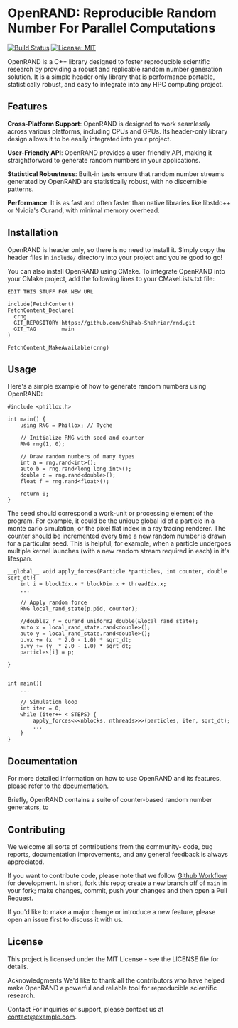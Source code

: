 # OpenRAND: Reproducible Random Number For Parallel Computations
[![Build Status](https://github.com/shihab-shahriar/rnd/actions/workflows/run-tests.yml/badge.svg)](https://github.com/shihab-shahriar/rnd/actions)
[![License: MIT](https://img.shields.io/badge/License-MIT-yellow.svg)](https://opensource.org/licenses/MIT)

OpenRAND is a C++ library designed to foster reproducible scientific research by providing a robust and replicable random number generation solution. It is a simple header only library that is performance portable, statistically robust, and easy to integrate into any HPC computing project.

## Features
**Cross-Platform Support**: OpenRAND is designed to work seamlessly across various platforms, including CPUs and GPUs. Its header-only library design allows it to be easily integrated into your project.

**User-Friendly API**: OpenRAND provides a user-friendly API, making it straightforward to generate random numbers in your applications.

**Statistical Robustness**: Built-in tests ensure that random number streams generated by OpenRAND are statistically robust, with no discernible patterns.

**Performance**: It is as fast and often faster than native libraries like libstdc++ or Nvidia's Curand, with minimal memory overhead.


## Installation
OpenRAND is header only, so there is no need to install it. Simply copy the header files in `include/` directory into your project and you're good to go!

You can also install OpenRAND using CMake. To integrate OpenRAND into your CMake project, add the following lines to your CMakeLists.txt file:

```
EDIT THIS STUFF FOR NEW URL

include(FetchContent)
FetchContent_Declare(
  crng
  GIT_REPOSITORY https://github.com/Shihab-Shahriar/rnd.git
  GIT_TAG        main
)

FetchContent_MakeAvailable(crng)
```


## Usage
Here's a simple example of how to generate random numbers using OpenRAND:

```
#include <phillox.h>

int main() {
    using RNG = Phillox; // Tyche
    
    // Initialize RNG with seed and counter
    RNG rng(1, 0);

    // Draw random numbers of many types
    int a = rng.rand<int>();
    auto b = rng.rand<long long int>();
    double c = rng.rand<double>();
    float f = rng.rand<float>();

    return 0;
}
```

The seed should correspond a work-unit or processing element of the program. For example, it could be the unique global id of a particle in a monte carlo simulation, or the pixel flat index in a ray tracing renderer. The counter should be incremented every time a new random number is drawn for a particular seed. This is helpful, for example, when a particle undergoes multiple kernel launches (with a new random stream required in each) in it's lifespan.

```
__global__ void apply_forces(Particle *particles, int counter, double sqrt_dt){
    int i = blockIdx.x * blockDim.x + threadIdx.x;
    ...

    // Apply random force
    RNG local_rand_state(p.pid, counter);
    
    //double2 r = curand_uniform2_double(&local_rand_state); 
    auto x = local_rand_state.rand<double>();
    auto y = local_rand_state.rand<double>();
    p.vx += (x  * 2.0 - 1.0) * sqrt_dt;
    p.vy += (y  * 2.0 - 1.0) * sqrt_dt;
    particles[i] = p;

}


int main(){
    ...

    // Simulation loop
    int iter = 0;
    while (iter++ < STEPS) {
        apply_forces<<<nblocks, nthreads>>>(particles, iter, sqrt_dt);
        ...
    }
}
```

## Documentation
For more detailed information on how to use OpenRAND and its features, please refer to the [documentation]().

Briefly, OpenRAND contains a suite of counter-based random number generators, to 

## Contributing
We welcome all sorts of contributions from the community- code, bug reports, documentation improvements, and any general feedback is always appreciated. 

If you want to contribute code, please note that we follow [Github Workflow](https://docs.github.com/en/get-started/quickstart/github-flow) for development. In short, fork this repo; create a new branch off of `main` in your fork; make changes, commit, push your changes and then open a Pull Request. 

If you'd like to make a major change or introduce a new feature, please open an issue first to discuss it with us.

## License
This project is licensed under the MIT License - see the LICENSE file for details.

Acknowledgments
We'd like to thank all the contributors who have helped make OpenRAND a powerful and reliable tool for reproducible scientific research.

Contact
For inquiries or support, please contact us at contact@example.com.